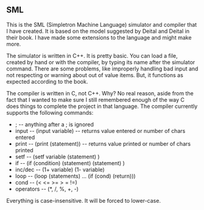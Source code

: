 ## SML

This is the SML (Simpletron Machine Language) simulator and compiler that
I have created.  It is based on the model suggested by Deital and Deital
in their book.  I have made some extensions to the language and might make
more.

The simulator is written in C++. It is pretty basic. You can load a file,
created by hand or with the compiler, by typing its name after the simulator
command. There are some problems, like improperly handling bad input and
not respecting or warning about out of value items. But, it functions as
expected according to the book.

The compiler is written in C, not C++.  Why?  No real reason, aside from the
fact that I wanted to make sure I still remembered enough of the way C does
things to complete the project in that language.  The compiler currently supports
the following commands:

* ; -- anything after a ; is ignored
* input -- (input variable) -- returns value entered or number of chars entered
* print -- (print (statement)) -- returns value printed or number of chars printed
* setf -- (setf variable (statement) )
* if -- (if (condition) (statement) (statement) )
* inc/dec -- (1+ variable) (1- variable)
* loop -- (loop (statements) ... (if (cond) (return)))
* cond -- (< <= >= > = !=)
* operators -- (*, /, %, +, -)


Everything is case-insensitive. It will be forced to lower-case.
